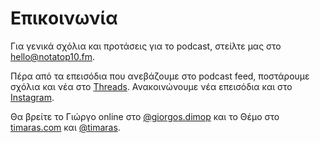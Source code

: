 # Επικοινωνία
Για γενικά σχόλια και προτάσεις για το podcast, στείλτε μας στο <hello@notatop10.fm>.

Πέρα από τα επεισόδια που ανεβάζουμε στο podcast feed, ποστάρουμε σχόλια και νέα στο [Threads](https://www.threads.net/@notatop10). Ανακοινώνουμε νέα επεισόδια και στο [Instagram](https://www.instagram.com/notatop10/).

Θα βρείτε το Γιώργο online στο [@giorgos.dimop](https://www.instagram.com/giorgos.dimop) και το Θέμο στο [timaras.com](https://www.timaras.com) και [@timaras](https://www.threads.net/@timaras).
